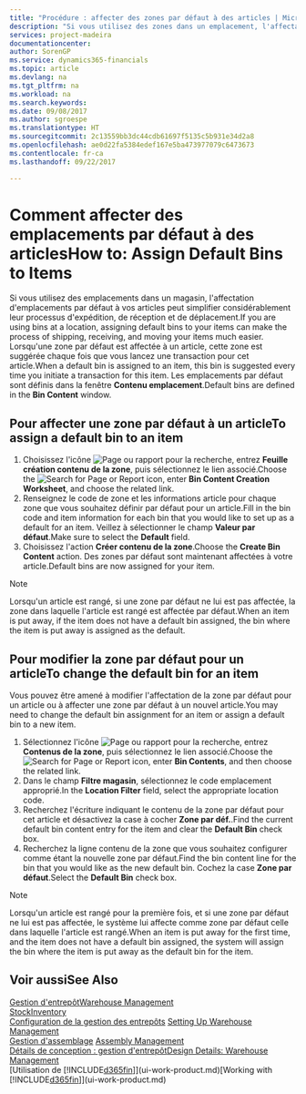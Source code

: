 ```yaml
---
title: "Procédure : affecter des zones par défaut à des articles | Microsoft Docs"
description: "Si vous utilisez des zones dans un emplacement, l'affectation de zones par défaut à vos articles peut simplifier considérablement leur processus de livraison, de réception et de déplacement. Lorsqu'une zone par défaut est affectée à un article, cette zone est suggérée chaque fois que vous lancez une transaction pour cet article."
services: project-madeira
documentationcenter: 
author: SorenGP
ms.service: dynamics365-financials
ms.topic: article
ms.devlang: na
ms.tgt_pltfrm: na
ms.workload: na
ms.search.keywords: 
ms.date: 09/08/2017
ms.author: sgroespe
ms.translationtype: HT
ms.sourcegitcommit: 2c13559bb3dc44cdb61697f5135c5b931e34d2a8
ms.openlocfilehash: ae0d22fa5384edef167e5ba473977079c6473673
ms.contentlocale: fr-ca
ms.lasthandoff: 09/22/2017

---
```

# <a name="how-to-assign-default-bins-to-items"></a><span data-ttu-id="11d33-104">Comment affecter des emplacements par défaut à des articles</span><span class="sxs-lookup"><span data-stu-id="11d33-104">How to: Assign Default Bins to Items</span></span>
<span data-ttu-id="11d33-105">Si vous utilisez des emplacements dans un magasin, l'affectation d'emplacements par défaut à vos articles peut simplifier considérablement leur processus d'expédition, de réception et de déplacement.</span><span class="sxs-lookup"><span data-stu-id="11d33-105">If you are using bins at a location, assigning default bins to your items can make the process of shipping, receiving, and moving your items much easier.</span></span> <span data-ttu-id="11d33-106">Lorsqu'une zone par défaut est affectée à un article, cette zone est suggérée chaque fois que vous lancez une transaction pour cet article.</span><span class="sxs-lookup"><span data-stu-id="11d33-106">When a default bin is assigned to an item, this bin is suggested every time you initiate a transaction for this item.</span></span> <span data-ttu-id="11d33-107">Les emplacements par défaut sont définis dans la fenêtre **Contenu emplacement**.</span><span class="sxs-lookup"><span data-stu-id="11d33-107">Default bins are defined in the **Bin Content** window.</span></span>  

## <a name="to-assign-a-default-bin-to-an-item"></a><span data-ttu-id="11d33-108">Pour affecter une zone par défaut à un article</span><span class="sxs-lookup"><span data-stu-id="11d33-108">To assign a default bin to an item</span></span>
1.  <span data-ttu-id="11d33-109">Choisissez l'icône ![Page ou rapport pour la recherche](media/ui-search/search_small.png "icône Page ou rapport pour la recherche"), entrez **Feuille création contenu de la zone**, puis sélectionnez le lien associé.</span><span class="sxs-lookup"><span data-stu-id="11d33-109">Choose the ![Search for Page or Report](media/ui-search/search_small.png "Search for Page or Report icon") icon, enter **Bin Content Creation Worksheet**, and choose the related link.</span></span>  
2.  <span data-ttu-id="11d33-110">Renseignez le code de zone et les informations article pour chaque zone que vous souhaitez définir par défaut pour un article.</span><span class="sxs-lookup"><span data-stu-id="11d33-110">Fill in the bin code and item information for each bin that you would like to set up as a default for an item.</span></span> <span data-ttu-id="11d33-111">Veillez à sélectionner le champ **Valeur par défaut**.</span><span class="sxs-lookup"><span data-stu-id="11d33-111">Make sure to select the **Default** field.</span></span>  
3.  <span data-ttu-id="11d33-112">Choisissez l'action **Créer contenu de la zone**.</span><span class="sxs-lookup"><span data-stu-id="11d33-112">Choose the **Create Bin Content** action.</span></span> <span data-ttu-id="11d33-113">Des zones par défaut sont maintenant affectées à votre article.</span><span class="sxs-lookup"><span data-stu-id="11d33-113">Default bins are now assigned for your item.</span></span>  

> [!NOTE]  
>  <span data-ttu-id="11d33-114">Lorsqu'un article est rangé, si une zone par défaut ne lui est pas affectée, la zone dans laquelle l'article est rangé est affectée par défaut.</span><span class="sxs-lookup"><span data-stu-id="11d33-114">When an item is put away, if the item does not have a default bin assigned, the bin where the item is put away is assigned as the default.</span></span>  

## <a name="to-change-the-default-bin-for-an-item"></a><span data-ttu-id="11d33-115">Pour modifier la zone par défaut pour un article</span><span class="sxs-lookup"><span data-stu-id="11d33-115">To change the default bin for an item</span></span>  
<span data-ttu-id="11d33-116">Vous pouvez être amené à modifier l'affectation de la zone par défaut pour un article ou à affecter une zone par défaut à un nouvel article.</span><span class="sxs-lookup"><span data-stu-id="11d33-116">You may need to change the default bin assignment for an item or assign a default bin to a new item.</span></span>    
1.  <span data-ttu-id="11d33-117">Sélectionnez l'icône ![Page ou rapport pour la recherche](media/ui-search/search_small.png "icône Page ou rapport pour la recherche"), entrez **Contenus de la zone**, puis sélectionnez le lien associé.</span><span class="sxs-lookup"><span data-stu-id="11d33-117">Choose the ![Search for Page or Report](media/ui-search/search_small.png "Search for Page or Report icon") icon, enter **Bin Contents**, and then choose the related link.</span></span>  
2.  <span data-ttu-id="11d33-118">Dans le champ **Filtre magasin**, sélectionnez le code emplacement approprié.</span><span class="sxs-lookup"><span data-stu-id="11d33-118">In the **Location Filter** field, select the appropriate location code.</span></span>  
3.  <span data-ttu-id="11d33-119">Recherchez l'écriture indiquant le contenu de la zone par défaut pour cet article et désactivez la case à cocher **Zone par déf.**.</span><span class="sxs-lookup"><span data-stu-id="11d33-119">Find the current default bin content entry for the item and clear the **Default Bin** check box.</span></span>  
4.  <span data-ttu-id="11d33-120">Recherchez la ligne contenu de la zone que vous souhaitez configurer comme étant la nouvelle zone par défaut.</span><span class="sxs-lookup"><span data-stu-id="11d33-120">Find the bin content line for the bin that you would like as the new default bin.</span></span> <span data-ttu-id="11d33-121">Cochez la case **Zone par défaut**.</span><span class="sxs-lookup"><span data-stu-id="11d33-121">Select the **Default Bin** check box.</span></span>  

> [!NOTE]  
>  <span data-ttu-id="11d33-122">Lorsqu'un article est rangé pour la première fois, et si une zone par défaut ne lui est pas affectée, le système lui affecte comme zone par défaut celle dans laquelle l'article est rangé.</span><span class="sxs-lookup"><span data-stu-id="11d33-122">When an item is put away for the first time, and the item does not have a default bin assigned, the system will assign the bin where the item is put away as the default bin for the item.</span></span>  

## <a name="see-also"></a><span data-ttu-id="11d33-123">Voir aussi</span><span class="sxs-lookup"><span data-stu-id="11d33-123">See Also</span></span>  
[<span data-ttu-id="11d33-124">Gestion d'entrepôt</span><span class="sxs-lookup"><span data-stu-id="11d33-124">Warehouse Management</span></span>](warehouse-manage-warehouse.md)  
[<span data-ttu-id="11d33-125">Stock</span><span class="sxs-lookup"><span data-stu-id="11d33-125">Inventory</span></span>](inventory-manage-inventory.md)  
<span data-ttu-id="11d33-126">[Configuration de la gestion des entrepôts](warehouse-setup-warehouse.md)   </span><span class="sxs-lookup"><span data-stu-id="11d33-126">[Setting Up Warehouse Management](warehouse-setup-warehouse.md)   </span></span>  
<span data-ttu-id="11d33-127">[Gestion d'assemblage](assembly-assemble-items.md)  </span><span class="sxs-lookup"><span data-stu-id="11d33-127">[Assembly Management](assembly-assemble-items.md)  </span></span>  
[<span data-ttu-id="11d33-128">Détails de conception : gestion d'entrepôt</span><span class="sxs-lookup"><span data-stu-id="11d33-128">Design Details: Warehouse Management</span></span>](design-details-warehouse-management.md)  
<span data-ttu-id="11d33-129">[Utilisation de [!INCLUDE[d365fin](includes/d365fin_md.md)]](ui-work-product.md)</span><span class="sxs-lookup"><span data-stu-id="11d33-129">[Working with [!INCLUDE[d365fin](includes/d365fin_md.md)]](ui-work-product.md)</span></span>

